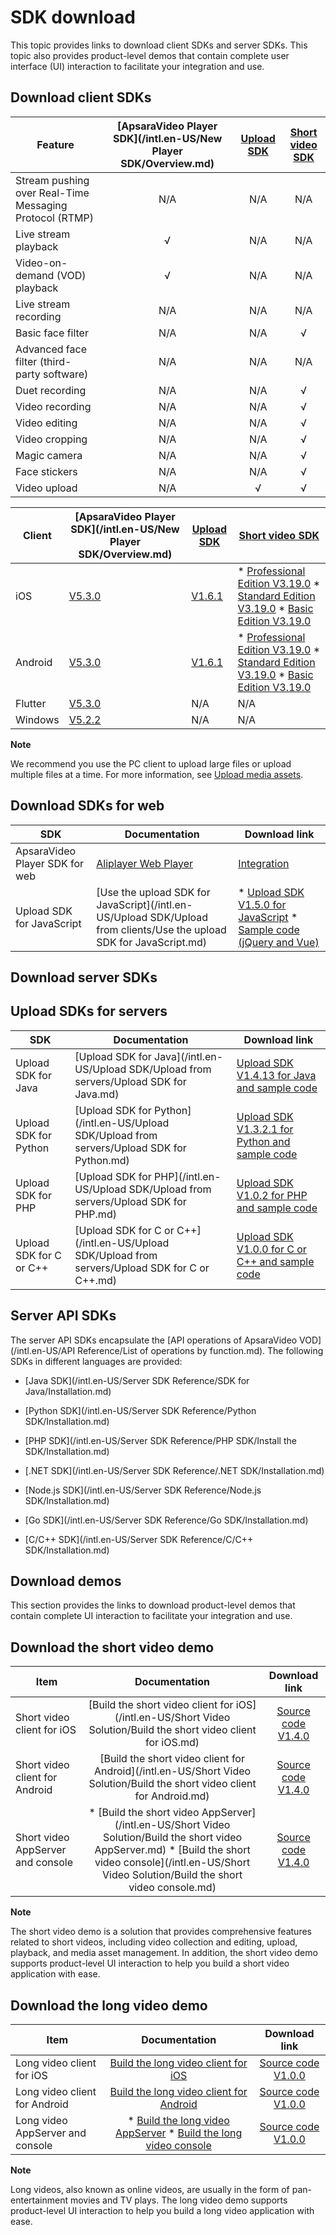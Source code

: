 SDK download 
=================================

This topic provides links to download client SDKs and server SDKs. This topic also provides product-level demos that contain complete user interface (UI) interaction to facilitate your integration and use.

Download client SDKs 
-----------------------------------------



|                         Feature                         | [ApsaraVideo Player SDK](/intl.en-US/New Player SDK/Overview.md) | [Upload SDK](https://help.aliyun.com/document_detail/52200.html?spm=a2c4g.11186623.2.29.ENqqrt#topic1514) | [Short video SDK](https://help.aliyun.com/document_detail/53407.html?spm=a2c4g.11186623.2.30.2s6VFS#topic5068) |
|---------------------------------------------------------|:---------------------------------------------------------------------------------:|:--------------------------------------------------------------------------------------------------------------------------:|:-------------------------------------------------------------------------------------------------------------------------------:|
| Stream pushing over Real-Time Messaging Protocol (RTMP) |                                        N/A                                        |                                                            N/A                                                             |                                                               N/A                                                               |
| Live stream playback                                    |                                         √                                         |                                                            N/A                                                             |                                                               N/A                                                               |
| Video-on-demand (VOD) playback                          |                                         √                                         |                                                            N/A                                                             |                                                               N/A                                                               |
| Live stream recording                                   |                                        N/A                                        |                                                            N/A                                                             |                                                               N/A                                                               |
| Basic face filter                                       |                                        N/A                                        |                                                            N/A                                                             |                                                                √                                                                |
| Advanced face filter (third-party software)             |                                        N/A                                        |                                                            N/A                                                             |                                                               N/A                                                               |
| Duet recording                                          |                                        N/A                                        |                                                            N/A                                                             |                                                                √                                                                |
| Video recording                                         |                                        N/A                                        |                                                            N/A                                                             |                                                                √                                                                |
| Video editing                                           |                                        N/A                                        |                                                            N/A                                                             |                                                                √                                                                |
| Video cropping                                          |                                        N/A                                        |                                                            N/A                                                             |                                                                √                                                                |
| Magic camera                                            |                                        N/A                                        |                                                            N/A                                                             |                                                                √                                                                |
| Face stickers                                           |                                        N/A                                        |                                                            N/A                                                             |                                                                √                                                                |
| Video upload                                            |                                        N/A                                        |                                                             √                                                              |                                                                √                                                                |




| Client  |                                    [ApsaraVideo Player SDK](/intl.en-US/New Player SDK/Overview.md)                                     |                                                                        [Upload SDK](https://help.aliyun.com/document_detail/52200.html?spm=a2c4g.11186623.2.29.ENqqrt#topic1514)                                                                         |                                                                                                                                                                                                                                                                                                [Short video SDK](https://help.aliyun.com/document_detail/53407.html?spm=a2c4g.11186623.2.30.2s6VFS#topic5068)                                                                                                                                                                                                                                                                                                |
|---------|---------------------------------------------------------------------------------------------------------------------------------------------------------|----------------------------------------------------------------------------------------------------------------------------------------------------------------------------------------------------------------------------------------------------------|--------------------------------------------------------------------------------------------------------------------------------------------------------------------------------------------------------------------------------------------------------------------------------------------------------------------------------------------------------------------------------------------------------------------------------------------------------------------------------------------------------------------------------------------------------------------------------------------------------------------------------------------------------------------------------------------------------------|
| iOS     | [V5.3.0](https://alivc-demo-cms.alicdn.com/versionProduct/sourceCode/playVideo/5.3.0/ApsaraVideo_videoPlay_v5.3.0_iOS_20210119.zip)     | [V1.6.1](https://alivc-demo-cms.alicdn.com/versionProduct/sourceCode/upload/1.6.1/ApsaraVideo_AlivcVideoUpload_v1.6.1_iOS_20200623.zip?spm=a2c4g.11186623.2.23.3a9b6de0Z4pAs0&file=ApsaraVideo_AlivcVideoUpload_v1.6.1_iOS_20200623.zip) | * [Professional Edition V3.19.0](https://alivc-demo-cms.alicdn.com/versionProduct/sourceCode/shortVideo/3.19.0/iOS/ApsaraVideo_shortVideoPro_v3.19.0_iOS_20210203.zip)   * [Standard Edition V3.19.0](https://alivc-demo-cms.alicdn.com/versionProduct/sourceCode/shortVideo/3.19.0/iOS/ApsaraVideo_shortVideoST_v3.19.0_iOS_20210203.zip)   * [Basic Edition V3.19.0](https://alivc-demo-cms.alicdn.com/versionProduct/sourceCode/shortVideo/3.19.0/iOS/ApsaraVideo_shortVideoBase_v3.19.0_iOS_20210203.zip)                            |
| Android | [V5.3.0](https://alivc-demo-cms.alicdn.com/versionProduct/sourceCode/playVideo/5.3.0/ApsaraVideo_videoPlay_v5.3.0_Android_20210119.zip) | [V1.6.1](https://alivc-demo-cms.alicdn.com/versionProduct/sourceCode/upload/1.6.1/ApsaraVideo_Upload_v1.6.1_Android_20200623.zip)                                                                                                                        | * [Professional Edition V3.19.0](https://alivc-demo-cms.alicdn.com/versionProduct/sourceCode/shortVideo/3.19.0/android/ApsaraVideo_shortVideoPro_v3.19.0_Android_20210203.zip)   * [Standard Edition V3.19.0](https://alivc-demo-cms.alicdn.com/versionProduct/sourceCode/shortVideo/3.19.0/android/ApsaraVideo_shortVideoST_v3.19.0_Android_20210203.zip)   * [Basic Edition V3.19.0](https://alivc-demo-cms.alicdn.com/versionProduct/sourceCode/shortVideo/3.19.0/android/ApsaraVideo_shortVideoBase_v3.19.0_Android_20210203.zip)    |
| Flutter | [V5.3.0](https://alivc-demo-cms.alicdn.com/versionProduct/sourceCode/playVideo/5.3.0/flutter_aliplayer_5.3.0.zip)                       | N/A                                                                                                                                                                                                                                                      | N/A                                                                                                                                                                                                                                                                                                                                                                                                                                                                                                                                                                                                                                                                                                          |
| Windows | [V5.2.2](https://alivc-demo-cms.alicdn.com/versionProduct/sourceCode/playVideo/5.2.2/ApsaraVideo_videoPlay_v5.2.2_Windows_20201118.zip) | N/A                                                                                                                                                                                                                                                      | N/A                                                                                                                                                                                                                                                                                                                                                                                                                                                                                                                                                                                                                                                                                                          |


**Note**

We recommend you use the PC client to upload large files or upload multiple files at a time. For more information, see [Upload media assets](https://help.aliyun.com/document_detail/86058.html).

Download SDKs for web 
------------------------------------------



|              SDK               |                                                             Documentation                                                             |                                                                                                                                                                                                                   Download link                                                                                                                                                                                                                   |
|--------------------------------|---------------------------------------------------------------------------------------------------------------------------------------|---------------------------------------------------------------------------------------------------------------------------------------------------------------------------------------------------------------------------------------------------------------------------------------------------------------------------------------------------------------------------------------------------------------------------------------------------|
| ApsaraVideo Player SDK for web | [Aliplayer Web Player](https://player.alicdn.com/aliplayer/index.html)                                               | [Integration](https://help.aliyun.com/document_detail/125570.html#topic5790)                                                                                                                                                                                                                                                                                                                                                     |
| Upload SDK for JavaScript      | [Use the upload SDK for JavaScript](/intl.en-US/Upload SDK/Upload from clients/Use the upload SDK for JavaScript.md) | * [Upload SDK V1.5.0 for JavaScript](https://docs-aliyun.cn-hangzhou.oss.aliyun-inc.com/assets/attach/51992/cn_zh/1559546038907/aliyun-upload-sdk-1.5.0.zip)   * [Sample code (jQuery and Vue)](https://docs-aliyun.cn-hangzhou.oss.aliyun-inc.com/assets/attach/51992/cn_zh/1559546061415/aliyun-upload-sdk-1.5.0demo.zip)    |



Download server SDKs 
-----------------------------------------

Upload SDKs for servers 
--------------------------------------------



|           SDK           |                                                   Documentation                                                   |                                                                                      Download link                                                                                      |
|-------------------------|-------------------------------------------------------------------------------------------------------------------|-----------------------------------------------------------------------------------------------------------------------------------------------------------------------------------------|
| Upload SDK for Java     | [Upload SDK for Java](/intl.en-US/Upload SDK/Upload from servers/Upload SDK for Java.md)         | [Upload SDK V1.4.13 for Java and sample code](https://docs-aliyun.cn-hangzhou.oss.aliyun-inc.com/assets/attach/51992/cn_zh/1600848199952/VODUploadDemo-java-1.4.13.zip) |
| Upload SDK for Python   | [Upload SDK for Python](/intl.en-US/Upload SDK/Upload from servers/Upload SDK for Python.md)     | [Upload SDK V1.3.2.1 for Python and sample code](https://alivc-demo-cms.alicdn.com/versionProduct/sourceCode/upload/Python/1.3.2/VodUploadSDK-Python_1.3.2.1.zip)       |
| Upload SDK for PHP      | [Upload SDK for PHP](/intl.en-US/Upload SDK/Upload from servers/Upload SDK for PHP.md)           | [Upload SDK V1.0.2 for PHP and sample code](https://docs-aliyun.cn-hangzhou.oss.aliyun-inc.com/assets/attach/62952/cn_zh/1555416464043/VodUploadSDK-PHP_1.0.2.zip)      |
| Upload SDK for C or C++ | [Upload SDK for C or C++](/intl.en-US/Upload SDK/Upload from servers/Upload SDK for C or C++.md) | [Upload SDK V1.0.0 for C or C++ and sample code](https://docs-aliyun.cn-hangzhou.oss.aliyun-inc.com/assets/attach/51992/cn_zh/1547544294378/VodSDK-C_1.0.0.gz)          |



Server API SDKs 
------------------------------------

The server API SDKs encapsulate the [API operations of ApsaraVideo VOD](/intl.en-US/API Reference/List of operations by function.md). The following SDKs in different languages are provided: 

* [Java SDK](/intl.en-US/Server SDK Reference/SDK for Java/Installation.md)

  

* [Python SDK](/intl.en-US/Server SDK Reference/Python SDK/Installation.md)

  

* [PHP SDK](/intl.en-US/Server SDK Reference/PHP SDK/Install the SDK/Installation.md)

  

* [.NET SDK](/intl.en-US/Server SDK Reference/.NET SDK/Installation.md)

  

* [Node.js SDK](/intl.en-US/Server SDK Reference/Node.js SDK/Installation.md)

  

* [Go SDK](/intl.en-US/Server SDK Reference/Go SDK/Installation.md)

  

* [C/C++ SDK](/intl.en-US/Server SDK Reference/C/C++ SDK/Installation.md)

  




Download demos 
-----------------------------------

This section provides the links to download product-level demos that contain complete UI interaction to facilitate your integration and use.

Download the short video demo 
--------------------------------------------------



|               Item                |                                                                                                                                                              Documentation                                                                                                                                                              |                                                                                   Download link                                                                                    |
|-----------------------------------|:---------------------------------------------------------------------------------------------------------------------------------------------------------------------------------------------------------------------------------------------------------------------------------------------------------------------------------------:|:----------------------------------------------------------------------------------------------------------------------------------------------------------------------------------:|
| Short video client for iOS        |                                                                                                    [Build the short video client for iOS](/intl.en-US/Short Video Solution/Build the short video client for iOS.md)                                                                                                    |          [Source code V1.4.0](https://alivc-demo-cms.alicdn.com/versionProduct/sourceCode/smartVideo/1.4.0/ApsaraVideo_QuVideo_v1.4.0_iOS_20200110.zip)           |
| Short video client for Android    |                                                                                                [Build the short video client for Android](/intl.en-US/Short Video Solution/Build the short video client for Android.md)                                                                                                |        [Source code V1.4.0](https://alivc-demo-cms.alicdn.com/versionProduct/sourceCode/smartVideo/1.4.0/ApsaraVideo_QuVideo_v1.4.0_Android_20200113.zip)         |
| Short video AppServer and console | * [Build the short video AppServer](/intl.en-US/Short Video Solution/Build the short video AppServer.md)   * [Build the short video console](/intl.en-US/Short Video Solution/Build the short video console.md)    | [Source code V1.4.0](https://alivc-demo-cms.alicdn.com/versionProduct/sourceCode/smartVideo/1.4.0/ApsaraVideo_QuVideo_v1.4.0_Server_20191226.zip) |


**Note**

The short video demo is a solution that provides comprehensive features related to short videos, including video collection and editing, upload, playback, and media asset management. In addition, the short video demo supports product-level UI interaction to help you build a short video application with ease.

Download the long video demo 
-------------------------------------------------



|               Item               |                                                                                           Documentation                                                                                           |                                                                            Download link                                                                             |
|----------------------------------|:-------------------------------------------------------------------------------------------------------------------------------------------------------------------------------------------------:|:--------------------------------------------------------------------------------------------------------------------------------------------------------------------:|
| Long video client for iOS        |                                                                     [Build the long video client for iOS]()                                                                      |   [Source code V1.0.0](https://alivc-demo-cms.alicdn.com/versionProduct/sourceCode/longVideo/1.0.0/ApsaraVideo_LongVideo_v1.0.0_iOS_20190903.zip)   |
| Long video client for Android    |                                                                   [Build the long video client for Android]()                                                                    | [Source code V1.0.0](https://alivc-demo-cms.alicdn.com/versionProduct/sourceCode/longVideo/1.0.0/ApsaraVideo_longVideo_v1.0.0_Android_20190903.zip) |
| Long video AppServer and console | * [Build the long video AppServer]()   * [Build the long video console]()    | [Source code V1.0.0](https://alivc-demo-cms.alicdn.com/versionProduct/sourceCode/longVideo/1.0.0/ApsaraVideo_LongVideo_v1.0.0_Server_20190903.zip)  |


**Note**

Long videos, also known as online videos, are usually in the form of pan-entertainment movies and TV plays. The long video demo supports product-level UI interaction to help you build a long video application with ease.

